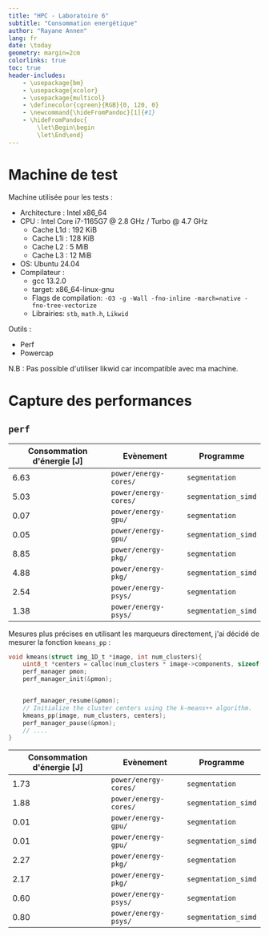 ```yaml
---
title: "HPC - Laboratoire 6"
subtitle: "Consommation energétique"
author: "Rayane Annen"
lang: fr
date: \today
geometry: margin=2cm
colorlinks: true
toc: true
header-includes:
    - \usepackage{bm}
    - \usepackage{xcolor}
    - \usepackage{multicol}
    - \definecolor{cgreen}{RGB}{0, 120, 0}
    - \newcommand{\hideFromPandoc}[1]{#1}
    - \hideFromPandoc{
        \let\Begin\begin
        \let\End\end}
---
```


# Machine de test

Machine utilisée pour les tests :

- Architecture : Intel x86_64
- CPU : Intel Core i7-1165G7 @ 2.8 GHz / Turbo @ 4.7 GHz
  - Cache L1d : 192 KiB
  - Cache L1i : 128 KiB
  - Cache L2 : 5 MiB
  - Cache L3 : 12 MiB
- OS: Ubuntu 24.04
- Compilateur :
  - gcc 13.2.0
  - target: x86_64-linux-gnu
  - Flags de compilation: `-O3 -g -Wall -fno-inline -march=native -fno-tree-vectorize`
  - Librairies: `stb`, `math.h`, `Likwid`

Outils :

- Perf
- Powercap

N.B : Pas possible d'utiliser likwid car incompatible avec ma machine.

# Capture des performances

## `perf`

| Consommation d'énergie [J] | Evènement             | Programme           |
|----------------------------|-----------------------|---------------------|
| 6.63                       | `power/energy-cores/` | `segmentation`      |
| 5.03                       | `power/energy-cores/` | `segmentation_simd` |
| 0.07                       | `power/energy-gpu/`   | `segmentation`      |
| 0.05                       | `power/energy-gpu/`   | `segmentation_simd` |
| 8.85                       | `power/energy-pkg/`   | `segmentation`      |
| 4.88                       | `power/energy-pkg/`   | `segmentation_simd` |
| 2.54                       | `power/energy-psys/`  | `segmentation`      |
| 1.38                       | `power/energy-psys/`  | `segmentation_simd` |

Mesures plus précises en utilisant les marqueurs directement, j'ai décidé de mesurer la fonction `kmeans_pp` :

```c
void kmeans(struct img_1D_t *image, int num_clusters){
    uint8_t *centers = calloc(num_clusters * image->components, sizeof(uint8_t));
    perf_manager pmon;
    perf_manager_init(&pmon);


    perf_manager_resume(&pmon);
    // Initialize the cluster centers using the k-means++ algorithm.
    kmeans_pp(image, num_clusters, centers);
    perf_manager_pause(&pmon);
    // ....
}
```

| Consommation d'énergie [J] | Evènement             | Programme           |
|----------------------------|-----------------------|---------------------|
| 1.73                       | `power/energy-cores/` | `segmentation`      |
| 1.88                       | `power/energy-cores/` | `segmentation_simd` |
| 0.01                       | `power/energy-gpu/`   | `segmentation`      |
| 0.01                       | `power/energy-gpu/`   | `segmentation_simd` |
| 2.27                       | `power/energy-pkg/`   | `segmentation`      |
| 2.17                       | `power/energy-pkg/`   | `segmentation_simd` |
| 0.60                       | `power/energy-psys/`  | `segmentation`      |
| 0.80                       | `power/energy-psys/`  | `segmentation_simd` |
